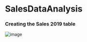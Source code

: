 # SalesDataAnalysis

### Creating the Sales 2019 table
![image](https://github.com/ochengco-paolo/SalesDataAnalysis/assets/140794262/dce7dc34-afbe-40be-86c0-88e361857b54)



